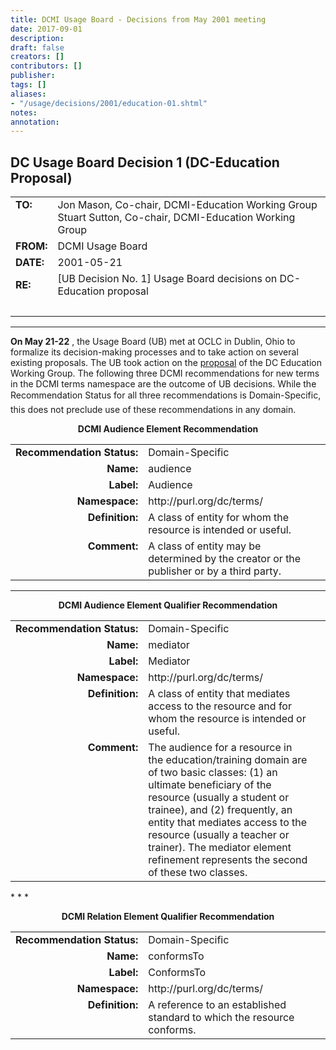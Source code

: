 ```yaml
---
title: DCMI Usage Board - Decisions from May 2001 meeting
date: 2017-09-01
description: 
draft: false
creators: []
contributors: []
publisher: 
tags: []
aliases:
- "/usage/decisions/2001/education-01.shtml"
notes: 
annotation: 
---
```


<!--#include virtual="/ssi/header.shtml" -->
## DC Usage Board Decision 1 (DC-Education Proposal)
<table width="100%" border="0" summary="A layout table.">
  <tr>
    <td align="left" valign="top"><b>TO:</b></td>
    <td>Jon Mason, Co-chair, DCMI-Education Working Group<br>
      Stuart Sutton, Co-chair, DCMI-Education Working Group</td>
  </tr>
  <tr>
    <td><b>FROM:</b></td>
    <td>DCMI Usage Board</td>
  </tr>
  <tr>
    <td><b>DATE:</b></td>
    <td>2001-05-21</td>
  </tr>
  <tr>
    <td><b>RE:</b></td>
    <td>[UB Decision No. 1] Usage Board decisions on DC-Education proposal</td>
  </tr>
  <tr>
    <td> </td>
    <td> </td>
  </tr>
</table>

* * *

**On May 21-22** , the Usage Board (UB) met at OCLC in Dublin, Ohio to formalize its decision-making processes and to take action on several existing proposals. The UB took action on the [proposal](http://www.dublincore.org/documents/2000/10/05/education-namespace/) of the DC Education Working Group. The following three DCMI recommendations for new terms in the DCMI terms namespace are the outcome of UB decisions. While the Recommendation Status for all three recommendations is Domain-Specific, this does not preclude use of these recommendations in any domain.

<a name="audienceelement"></a>

<center>
<strong>DCMI Audience Element Recommendation</strong> </center><table width="100%" border="0" summary="A layout table with information on the audience element.">
  <tr>
    <td align="right" width="20%" valign="top" nowrap> <b> Recommendation Status:	
      </b> </td>
    <td valign="top"> Domain-Specific </td>
    <td> </td>
  </tr>
  <tr>
    <td align="right" valign="top"> <b> Name: </b> </td>
    <td> audience</td>
    <td> </td>
  </tr>
  <tr>
    <td align="right" valign="top"> <b> Label: </b> </td>
    <td> Audience</td>
    <td> </td>
  </tr>
  <tr>
    <td align="right" valign="top"> <b> Namespace: </b> </td>
    <td> http://purl.org/dc/terms/</td>
    <td> </td>
  </tr>
  <tr>
    <td align="right" valign="top"> <b> Definition: </b> </td>
    <td> A class of entity for whom the resource is intended or useful. </td>
    <td> </td>
  </tr>
  <tr>
    <td align="right" valign="top"> <b> Comment: </b> </td>
    <td> A class of entity may be determined by the creator or the publisher 
      or by a third party. </td>
    <td> </td>
  </tr>
</table>

* * *
<center>
  <p align="left"><a name="audiencerecommendation"></a></p>
  <p><b>DCMI Audience Element Qualifier Recommendation</b></p>
  <table width="100%" border="0" summary="A layout table with information on the audience element qualifier.">
    <tr> 
      <td align="right" width="20%" valign="top" nowrap> <b> Recommendation Status:	
        </b> </td>
      <td valign="top"> Domain-Specific </td>
      <td> </td>
    </tr>
    <tr> 
      <td align="right" valign="top"> <b> Name: </b> </td>
      <td> mediator </td>
      <td> </td>
    </tr>
    <tr> 
      <td align="right" valign="top"> <b> Label: </b> </td>
      <td> Mediator </td>
      <td> </td>
    </tr>
    <tr> 
      <td align="right" valign="top"> <b> Namespace: </b> </td>
      <td> http://purl.org/dc/terms/ </td>
      <td> </td>
    </tr>
    <tr> 
      <td align="right" valign="top"> <b> Definition: </b> </td>
      <td> A class of entity that mediates access to the resource and for whom 
        the resource is intended or useful. </td>
      <td> </td>
    </tr>
    <tr> 
      <td align="right" valign="top"> <b> Comment: </b> </td>
      <td> The audience for a resource in the education/training domain are of 
        two basic classes: (1) an ultimate beneficiary of the resource (usually 
        a student or trainee), and (2) frequently, an entity that mediates access 
        to the resource (usually a teacher or trainer). The mediator element refinement 
        represents the second of these two classes. </td>
      <td> </td>
    </tr>
  </table>

  </center>
* * *
<center>
  <p align="left"><a name="relationqualifier"></a></p>
  <p><strong>DCMI Relation Element Qualifier Recommendation</strong></p>
  <table width="100%" border="0" summary="A layout table with information on the relation element qualifier.">
    <tr> 
      <td align="right" width="20%" valign="top" nowrap> <b> Recommendation Status:	
        </b> </td>
      <td valign="top"> Domain-Specific </td>
      <td> </td>
    </tr>
    <tr> 
      <td align="right" valign="top"> <b> Name: </b> </td>
      <td> conformsTo </td>
      <td> </td>
    </tr>
    <tr> 
      <td align="right" valign="top"> <b> Label: </b> </td>
      <td> ConformsTo</td>
      <td> </td>
    </tr>
    <tr> 
      <td align="right" valign="top"> <b> Namespace: </b> </td>
      <td> http://purl.org/dc/terms/ </td>
      <td> </td>
    </tr>
    <tr> 
      <td align="right" valign="top"> <b> Definition: </b> </td>
      <td> A reference to an established standard to which the resource conforms.</td>
      <td> </td>
    </tr>
  </table>

  
</center><!--#include virtual="/ssi/footer.shtml" -->
